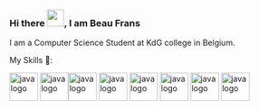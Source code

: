 ### Hi there <img src="https://raw.githubusercontent.com/MartinHeinz/MartinHeinz/master/wave.gif" width="30px">, I am Beau Frans

I am a Computer Science Student at KdG college in Belgium.

My Skills 💬:

 <img src="https://cdn.worldvectorlogo.com/logos/java-4.svg" alt="java logo" width="50" height="50"> <img src="https://cdn.worldvectorlogo.com/logos/logo-javascript.svg" alt="java logo" width="50" height="50"><img src="https://cdn.worldvectorlogo.com/logos/react-2.svg" alt="java logo" width="50" height="50"> <img src="https://cdn.worldvectorlogo.com/logos/mysql-logo.svg" alt="java logo" width="50" height="50"> <img src="https://cdn.worldvectorlogo.com/logos/tailwind-css-1.svg" alt="java logo" width="50" height="50"> <img src="https://cdn.worldvectorlogo.com/logos/python-4.svg" alt="java logo" width="50" height="50"> <img src="https://cdn.worldvectorlogo.com/logos/html5-2.svg" alt="java logo" width="50" height="50"> <img src="https://cdn.worldvectorlogo.com/logos/css-3.svg" alt="java logo" width="50" height="50">

<!--
**BeauFrans/BeauFrans** is a ✨ _special_ ✨ repository because its `README.md` (this file) appears on your GitHub profile.

Here are some ideas to get you started:

- 🔭 I’m currently working on ...
- 🌱 I’m currently learning ...
- 👯 I’m looking to collaborate on ...
- 🤔 I’m looking for help with ...
- 💬 Ask me about ...
- 📫 How to reach me: ...
- 😄 Pronouns: ...
- ⚡ Fun fact: ...
-->
